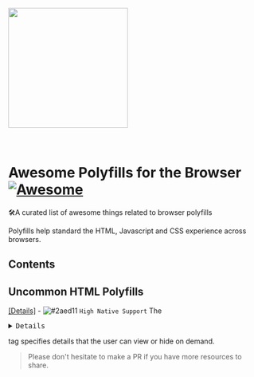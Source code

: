   <br>
    <img width="240" height="240" src="https://i.imgur.com/HCClYwF.png" />
  <br>
  <br>
  <br>
</p>

# Awesome Polyfills for the Browser [![Awesome](https://cdn.rawgit.com/sindresorhus/awesome/d7305f38d29fed78fa85652e3a63e154dd8e8829/media/badge.svg)](https://github.com/sindresorhus/awesome)
🛠️A curated list of awesome things related to browser polyfills

Polyfills help standard the HTML, Javascript and CSS experience across browsers. 

## Contents

## Uncommon HTML Polyfills

[[Details]](https://github.com/rstacruz/details-polyfill) - ![#2aed11](https://placehold.it/15/f03c15/000000?text=+) `High Native Support` The <pre language="html"><code><details></code></pre> tag specifies details that the user can view or hide on demand.


> Please don't hesitate to make a PR if you have more resources to share.
